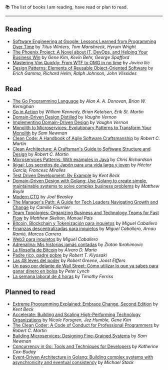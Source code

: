 📚 The list of books I am reading, have read or plan to read.

---

## Reading

- [Software Engineering at Google: Lessons Learned from Programming Over Time](https://amzn.to/3TgWORq) by _Titus Winters, Tom Manshreck, Hyrum Wright_
- [The Phoenix Project: A Novel about IT, DevOps, and Helping Your Business Win](https://amzn.to/3TD3jPG) by _Gene Kim, Kevin Behr, George Spafford_
- [Mastering Vim Quickly: From WTF to OMG in no time](https://amzn.to/3Jaiqu0) by _Jovica Ilic_
- [Design Patterns: Elements of Reusable Object-Oriented Software](https://amzn.to/3Visatg) by _Erich Gamma, Richard Helm, Ralph Johnson, John Vlissides_

## Read

- [The Go Programming Language](https://amzn.to/3IYfy3r) by _Alan A. A. Donovan, Brian W. Kernighan_
- [Go in Action](https://amzn.to/3PoQg1U) by _William Kennedy, Brian Ketelsen, Erik St. Martin_
- [Domain-Driven Design Distilled](https://amzn.to/3v2IaFn) by _Vaughn Vernon_
- [Implementing Domain-Driven Design](https://amzn.to/3TCVbPm) by _Vaughn Vernon_
- [Monolith to Microservices: Evolutionary Patterns to Transform Your Monolith](https://amzn.to/3v43fzd) by _Sam Newman_
- [Clean Code: A Handbook of Agile Software Craftsmanship](https://amzn.to/3wTEOEZ) by _Robert C. Martin_
- [Clean Architecture: A Craftsman's Guide to Software Structure and Design](https://amzn.to/49QTnYt) by _Robert C. Martin_
- [Microservices Patterns: With examples in Java](https://amzn.to/3v1gqks) by _Chris Richardson_
- [Ikigai: Los secretos de Japón para una vida larga y joven](https://amzn.to/3VvCXk1) by _Héctor García, Francesc Miralles_
- [Test Driven Development: By Example](https://amzn.to/3PoQo1o) by _Kent Beck_
- [Domain-Driven Design with Golang: Use Golang to create simple, maintainable systems to solve complex business problems](https://amzn.to/49TEVyS) by _Matthew Boyle_
- [Modern CTO](https://amzn.to/4alVDar) by _Joel Beasley_
- [The Manager's Path: A Guide for Tech Leaders Navigating Growth and Change](https://amzn.to/49KbiQF) by _Camille Fournier_
- [Team Topologies: Organizing Business and Technology Teams for Fast Flow](https://amzn.to/43mRIYu) by _Matthew Skelton, Manuel Pais_
- [Bitcoin, Blockchain y Tokenización para inquietos](https://amzn.to/43iwPNS) by _Miguel Caballero_
- [Finanzas descentralizadas para inquietos](https://amzn.to/3vey7gm) by _Miguel Caballero, Arnau Ramió, Marcos Carrera_
- [Web3 para inquietos](https://amzn.to/4ceALTX) by _Miguel Caballero_
- [Adrenalina: Mis historias jamás contadas](https://amzn.to/3Tb4BQo) by _Zlatan Ibrahimovic_
- [La filosofía de Bitcoin](https://amzn.to/3wTeKKe) by _Álvaro D. María_
- [Padre rico, padre pobre](https://amzn.to/43kF7oz) by _Robert T. Kiyosaki_
- [Las 48 leyes del poder](https://amzn.to/3IEvibx) by _Robert Greene, Joost Elffers_
- [Un paso por delante de Wall Street: Cómo utilizar lo que ya sabes para ganar dinero en bolsa](https://amzn.to/3VLPIHj) by _Peter Lynch_
- [La semana laboral de 4 horas](https://amzn.to/4aCAU2u) by _Timothy Ferriss_

## Planned to read

- [Extreme Programming Explained: Embrace Change, Second Edition](https://amzn.to/3x3rH41) by _Kent Beck_
- [Accelerate: Building and Scaling High-Performing Technology Organizations](https://amzn.to/3IzCxS9) by _Nicole Forsgren, Jez Humble, Gene Kim_
- [The Clean Coder: A Code of Conduct for Professional Programmers](https://amzn.to/3IGI2hT) by _Robert C. Martin_
- [Building Microservices: Designing Fine-Grained Systems](https://amzn.to/4agN6Fd) by _Sam Newman_
- [Concurrency in Go: Tools and Techniques for Developers](https://amzn.to/3TDuLwX) by _Katherine Cox-Buday_
- [Event-Driven Architecture in Golang: Building complex systems with asynchronicity and eventual consistency](https://amzn.to/3Piaieb) by _Michael Stack_
